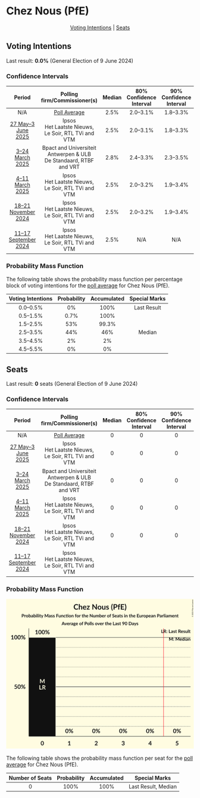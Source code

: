 # Chez Nous (PfE)

<p align="center"><a href="#voting-intentions">Voting Intentions</a> | <a href="#seats">Seats</a></p>

## Voting Intentions

Last result: **0.0%** (General Election of 9 June 2024)

### Confidence Intervals

| Period     | Polling firm/Commissioner(s) | Median | 80% Confidence Interval | 90% Confidence Interval | 95% Confidence Interval | 99% Confidence Interval |
|:----------:|:----------------:|:-----------:|:-----------------------:|:-----------------------:|:-----------------------:|:-----------------------:|
| N/A | [Poll Average](average.html) | 2.5% | 2.0–3.1% | 1.8–3.3% | 1.7–3.5% | 1.5–3.8% |
| [27 May–3 June 2025](2025-06-03-Ipsos.html) | Ipsos <br> Het Laatste Nieuws, Le Soir, RTL TVi and VTM | 2.5% | 2.0–3.1% | 1.8–3.3% | 1.7–3.5% | 1.5–3.8% |
| [3–24 March 2025](2025-03-24-BpactandUniversiteitAntwerpenULB.html) | Bpact and Universiteit Antwerpen & ULB <br> De Standaard, RTBF and VRT | 2.8% | 2.4–3.3% | 2.3–3.5% | 2.2–3.6% | 2.1–3.8% |
| [4–11 March 2025](2025-03-11-Ipsos.html) | Ipsos <br> Het Laatste Nieuws, Le Soir, RTL TVi and VTM | 2.5% | 2.0–3.2% | 1.9–3.4% | 1.7–3.5% | 1.5–3.9% |
| [18–21 November 2024](2024-11-21-Ipsos.html) | Ipsos <br> Het Laatste Nieuws, Le Soir, RTL TVi and VTM | 2.5% | 2.0–3.2% | 1.9–3.4% | 1.8–3.5% | 1.5–3.9% |
| [11–17 September 2024](2024-09-17-Ipsos.html) | Ipsos <br> Het Laatste Nieuws, Le Soir, RTL TVi and VTM | 2.5% | N/A | N/A | N/A | N/A |

### Probability Mass Function

The following table shows the probability mass function per percentage block of voting intentions for the [poll average](average.html) for Chez Nous (PfE).

| Voting Intentions | Probability | Accumulated | Special Marks |
|:-----------------:|:-----------:|:-----------:|:-------------:|
| 0.0–0.5% | 0% | 100% | Last Result |
| 0.5–1.5% | 0.7% | 100% |  |
| 1.5–2.5% | 53% | 99.3% |  |
| 2.5–3.5% | 44% | 46% | Median |
| 3.5–4.5% | 2% | 2% |  |
| 4.5–5.5% | 0% | 0% |  |


## Seats

Last result: **0** seats (General Election of 9 June 2024)

### Confidence Intervals

| Period     | Polling firm/Commissioner(s) | Median | 80% Confidence Interval | 90% Confidence Interval | 95% Confidence Interval | 99% Confidence Interval |
|:----------:|:----------------:|:------:|:-----------------------:|:-----------------------:|:-----------------------:|:-----------------------:|
| N/A | [Poll Average](average.html) | 0 | 0 | 0 | 0 | 0 |
| [27 May–3 June 2025](2025-06-03-Ipsos.html) | Ipsos <br> Het Laatste Nieuws, Le Soir, RTL TVi and VTM | 0 | 0 | 0 | 0 | 0 |
| [3–24 March 2025](2025-03-24-BpactandUniversiteitAntwerpenULB.html) | Bpact and Universiteit Antwerpen & ULB <br> De Standaard, RTBF and VRT | 0 | 0 | 0 | 0 | 0 |
| [4–11 March 2025](2025-03-11-Ipsos.html) | Ipsos <br> Het Laatste Nieuws, Le Soir, RTL TVi and VTM | 0 | 0 | 0 | 0 | 0 |
| [18–21 November 2024](2024-11-21-Ipsos.html) | Ipsos <br> Het Laatste Nieuws, Le Soir, RTL TVi and VTM | 0 | 0 | 0 | 0 | 0 |
| [11–17 September 2024](2024-09-17-Ipsos.html) | Ipsos <br> Het Laatste Nieuws, Le Soir, RTL TVi and VTM |  |  |  |  |  |

### Probability Mass Function

![Graph with seats probability mass function not yet produced](average-seats-pmf-cheznouspfe.png "Seats Probability Mass Function")

The following table shows the probability mass function per seat for the [poll average](average.html) for Chez Nous (PfE).

| Number of Seats | Probability | Accumulated | Special Marks |
|:---------------:|:-----------:|:-----------:|:-------------:|
| 0 | 100% | 100% | Last Result, Median |


